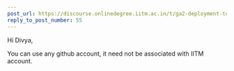 ```yaml
---
post_url: https://discourse.onlinedegree.iitm.ac.in/t/ga2-deployment-tools-discussion-thread-tds-jan-2025/161120/59
reply_to_post_number: 55
---
```

Hi Divya,

You can use any github account, it need not be associated with IITM account.